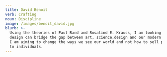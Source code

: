 ```yaml
---
title: David Benoit
verb: Crafting
noun: Discipline
image: /images/benoit_david.jpg
blurb: >-
  Using the theories of Paul Rand and Rosalind E. Krauss, I am looking at ways
  design can bridge the gap between art, science,design and our modern society.
  I am aiming to change the ways we see our world and not how to sell products
  to individuals.
---
```


